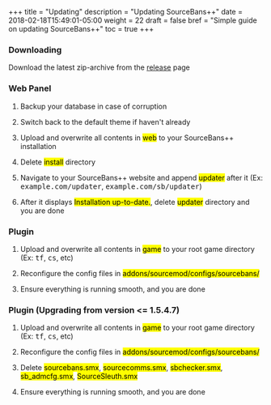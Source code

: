 +++
title = "Updating"
description = "Updating SourceBans++"
date = 2018-02-18T15:49:01-05:00
weight = 22
draft = false
bref = "Simple guide on updating SourceBans++"
toc = true
+++

### Downloading

Download the latest zip-archive from the <a href="https://github.com/sbpp/sourcebans-pp/releases" target="_blank_">release</a> page

### Web Panel

1. Backup your database in case of corruption

2. Switch back to the default theme if haven't already

3. Upload and overwrite all contents in <mark>web</mark> to your SourceBans++ installation

4. Delete <mark>install</mark> directory

5. Navigate to your SourceBans++ website and append <mark>updater</mark> after it (Ex: <samp>example.com/updater</samp>, <samp>example.com/sb/updater</samp>)

6. After it displays <mark>Installation up-to-date.</mark>, delete <mark>updater</mark> directory and you are done

### Plugin

1. Upload and overwrite all contents in <mark>game</mark> to your root game directory (Ex: <samp>tf</samp>, <samp>cs</samp>, etc)

2. Reconfigure the config files in <mark>addons/sourcemod/configs/sourcebans/</mark>

3. Ensure everything is running smooth, and you are done

### Plugin (Upgrading from version <= 1.5.4.7)

1. Upload and overwrite all contents in <mark>game</mark> to your root game directory (Ex: <samp>tf</samp>, <samp>cs</samp>, etc)

2. Reconfigure the config files in <mark>addons/sourcemod/configs/sourcebans/</mark>

3. Delete <mark>sourcebans.smx</mark>, <mark>sourcecomms.smx</mark>, <mark>sbchecker.smx</mark>, <mark>sb_admcfg.smx</mark>, <mark>SourceSleuth.smx</mark>

4. Ensure everything is running smooth, and you are done
